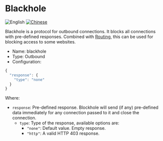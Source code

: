 # Blackhole

![English](../../resources/englishc.svg) [![Chinese](../../resources/chinese.svg)](https://www.v2ray.com/chapter_02/protocols/blackhole.html)

Blackhole is a protocol for outbound connections. It blocks all connections with pre-defined responses. Combined with [Routing](../routing.md), this can be used for blocking access to some websites.

* Name: blackhole
* Type: Outbound
* Configuration:

```javascript
{
  "response": {
    "type": "none"
  }
}
```

Where:

* `response`: Pre-defined response. Blockhole will send (if any) pre-defined data immediately for any connection passed to it and close the connection.
  * `type`: Type of the response, available options are:
    * `"none"`: Default value. Empty response.
    * `"http"`: A valid HTTP 403 response.

